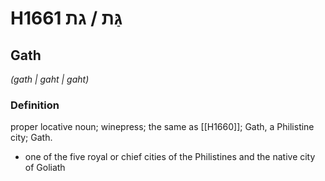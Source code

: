 # H1661 גַּת / גת

## Gath

_(gath | ɡaht | ɡaht)_

### Definition

proper locative noun; winepress; the same as [[H1660]]; Gath, a Philistine city; Gath.

- one of the five royal or chief cities of the Philistines and the native city of Goliath
